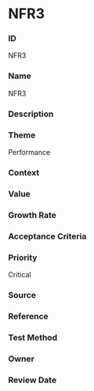 

# NFR3


### ID

NFR3


### Name

NFR3


### Description




### Theme


Performance



### Context




### Value




### Growth Rate




### Acceptance Criteria




### Priority


Critical



### Source




### Reference




### Test Method




### Owner




### Review Date


